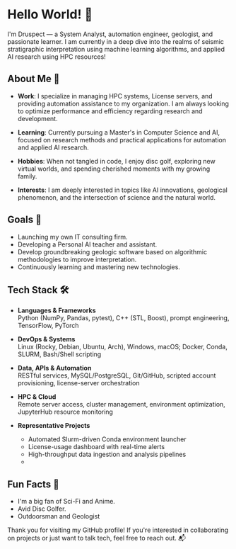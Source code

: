 # Hello World! 👋

I'm Druspect — a System Analyst, automation engineer, geologist, and passionate learner. I am currently in a deep dive into the realms of seismic stratigraphic interpretation using machine learning algorithms, and applied AI research using HPC resources!

## About Me 🚀

- **Work**: I specialize in managing HPC systems, License servers, and providing automation assistance to my organization. I am always looking to optimize performance and efficiency regarding research and development.
  
- **Learning**: Currently pursuing a Master's in Computer Science and AI, focused on research methods and practical applications for automation and applied AI research.
  
- **Hobbies**: When not tangled in code, I enjoy disc golf, exploring new virtual worlds, and spending cherished moments with my growing family.
  
- **Interests**: I am deeply interested in topics like AI innovations, geological phenomenon, and the intersection of science and the natural world.

## Goals 🎯

- Launching my own IT consulting firm.
- Developing a Personal AI teacher and assistant.
- Develop groundbreaking geologic software based on algorithmic methodologies to improve interpretation.
- Continuously learning and mastering new technologies.

## Tech Stack 🛠️

- **Languages & Frameworks**  
  Python (NumPy, Pandas, pytest), C++ (STL, Boost), prompt engineering, TensorFlow, PyTorch

- **DevOps & Systems**  
  Linux (Rocky, Debian, Ubuntu, Arch), Windows, macOS; Docker, Conda, SLURM, Bash/Shell scripting

- **Data, APIs & Automation**  
  RESTful services, MySQL/PostgreSQL, Git/GitHub, scripted account provisioning, license-server orchestration

- **HPC & Cloud**  
  Remote server access, cluster management, environment optimization, JupyterHub resource monitoring

- **Representative Projects**  
  - Automated Slurm-driven Conda environment launcher  
  - License-usage dashboard with real-time alerts  
  - High-throughput data ingestion and analysis pipelines
  -   

## Fun Facts 🌟

- I'm a big fan of Sci-Fi and Anime.
- Avid Disc Golfer.
- Outdoorsman and Geologist


Thank you for visiting my GitHub profile! If you're interested in collaborating on projects or just want to talk tech, feel free to reach out. 📬
